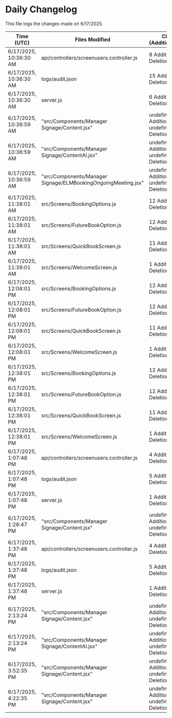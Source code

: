 # Daily Changelog

This file logs the changes made on 6/17/2025.

| Time (UTC)             | Files Modified                    | Changes (Addition/Deletion) |
|------------------------|-----------------------------------|-----------------------------|
| 6/17/2025, 10:36:30 AM | api/controllers/screenusers.controller.js | 8 Additions & 8 Deletions |
| 6/17/2025, 10:36:30 AM | logs/audit.json | 15 Additions & 15 Deletions |
| 6/17/2025, 10:36:30 AM | server.js | 6 Additions & 0 Deletions |
| 6/17/2025, 10:36:59 AM | "src/Components/Manager Signage/Content.jsx" | undefined Additions & undefined Deletions|
| 6/17/2025, 10:36:59 AM | "src/Components/Manager Signage/ContentAI.jsx" | undefined Additions & undefined Deletions|
| 6/17/2025, 10:36:59 AM | "src/Components/Manager Signage/ELMBookingOngoingMeeting.jsx" | undefined Additions & undefined Deletions|
| 6/17/2025, 11:38:01 AM | src/Screens/BookingOptions.js | 12 Additions & 2 Deletions|
| 6/17/2025, 11:38:01 AM | src/Screens/FutureBookOption.js | 12 Additions & 1 Deletions|
| 6/17/2025, 11:38:01 AM | src/Screens/QuickBookScreen.js | 11 Additions & 1 Deletions|
| 6/17/2025, 11:38:01 AM | src/Screens/WelcomeScreen.js | 1 Additions & 1 Deletions|
| 6/17/2025, 12:08:01 PM | src/Screens/BookingOptions.js | 12 Additions & 2 Deletions|
| 6/17/2025, 12:08:01 PM | src/Screens/FutureBookOption.js | 12 Additions & 1 Deletions|
| 6/17/2025, 12:08:01 PM | src/Screens/QuickBookScreen.js | 11 Additions & 1 Deletions|
| 6/17/2025, 12:08:01 PM | src/Screens/WelcomeScreen.js | 1 Additions & 1 Deletions|
| 6/17/2025, 12:38:01 PM | src/Screens/BookingOptions.js | 12 Additions & 2 Deletions|
| 6/17/2025, 12:38:01 PM | src/Screens/FutureBookOption.js | 12 Additions & 1 Deletions|
| 6/17/2025, 12:38:01 PM | src/Screens/QuickBookScreen.js | 11 Additions & 1 Deletions|
| 6/17/2025, 12:38:01 PM | src/Screens/WelcomeScreen.js | 1 Additions & 1 Deletions|
| 6/17/2025, 1:07:48 PM | api/controllers/screenusers.controller.js | 4 Additions & 4 Deletions|
| 6/17/2025, 1:07:48 PM | logs/audit.json | 5 Additions & 5 Deletions|
| 6/17/2025, 1:07:48 PM | server.js | 1 Additions & 0 Deletions|
| 6/17/2025, 1:26:47 PM | "src/Components/Manager Signage/Content.jsx" | undefined Additions & undefined Deletions|
| 6/17/2025, 1:37:48 PM | api/controllers/screenusers.controller.js | 4 Additions & 4 Deletions|
| 6/17/2025, 1:37:48 PM | logs/audit.json | 5 Additions & 5 Deletions|
| 6/17/2025, 1:37:48 PM | server.js | 1 Additions & 0 Deletions|
| 6/17/2025, 2:13:24 PM | "src/Components/Manager Signage/Content.jsx" | undefined Additions & undefined Deletions|
| 6/17/2025, 2:13:24 PM | "src/Components/Manager Signage/ContentAI.jsx" | undefined Additions & undefined Deletions|
| 6/17/2025, 3:52:35 PM | "src/Components/Manager Signage/Content.jsx" | undefined Additions & undefined Deletions|
| 6/17/2025, 4:22:35 PM | "src/Components/Manager Signage/Content.jsx" | undefined Additions & undefined Deletions|
